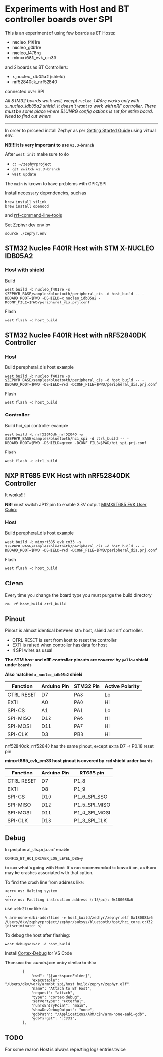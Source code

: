 Experiments with Host and BT controller boards over SPI
==============================================

This is an experiment of using few boards as BT Hosts:
- nucleo_f401re
- nucleo_g0b1re
- nucleo_l476rg
- mimxrt685_evk_cm33

and 2 boards as BT Controllers:
- x_nucleo_idb05a2 (shield)
- nrf52840dk_nrf52840

connected over SPI


*All STM32 boards work well, except `nucleo_l476rg` works only with x_nucleo_idb05a2 shield. It doesn't want to work with nRF controller. There must be some place where BLUNRG config options is set for entire board. Need to find out where*

--------------------

In order to proceed install Zephyr as per [Getting Started Guide](https://docs.zephyrproject.org/latest/develop/getting_started/index.html)
using virtual env.

**NB!!! it is very important to use `v3.3-branch`**

After `west init` make sure to do
- `cd ~/zephyrproject`
- `git switch v3.3-branch`
- `west update`

The `main` is known to have problems with GPIO/SPI


Install necessary dependencies, such as
```
brew install stlink
brew install openocd
```
and [nrf-command-line-tools](https://www.nordicsemi.com/Products/Development-tools/nrf-command-line-tools/download)


Set Zephyr dev env by
```
source ./zephyr.env
```

STM32 Nucleo F401R Host with STM X-NUCLEO IDB05A2
----------------------------------------------

### Host with shield

Build

```
west build -b nucleo_f401re -s $ZEPHYR_BASE/samples/bluetooth/peripheral_dis -d host_build -- -DBOARD_ROOT=$PWD -DSHIELD=x_nucleo_idb05a2 -DCONF_FILE=$PWD/peripheral_dis.prj.conf
```

Flash
```
west flash -d host_build
```

STM32 Nucleo F401R Host with nRF52840DK Controller
----------------------------------------------

### Host

Build perepheral_dis host example

```
west build -b nucleo_f401re -s $ZEPHYR_BASE/samples/bluetooth/peripheral_dis -d host_build -- -DBOARD_ROOT=$PWD -DSHIELD=red -DCONF_FILE=$PWD/peripheral_dis.prj.conf
```

Flash
```
west flash -d host_build
```

### Controller

Build hci_spi controller example

```
west build -b nrf52840dk_nrf52840 -s $ZEPHYR_BASE/samples/bluetooth/hci_spi -d ctrl_build -- -DBOARD_ROOT=$PWD -DSHIELD=green -DCONF_FILE=$PWD/hci_spi.prj.conf
```

Flash
```
west flash -d ctrl_build
```

NXP RT685 EVK Host with nRF52840DK Controller
----------------------------------------------

It works!!!

**NB!** must switch JP12 pin to enable 3.3V output [MIMXRT685 EVK User Guide](https://www.mouser.com/pdfDocs/NXP_MIMXRT685-EVK_UG.pdf)


### Host

Build perepheral_dis host example

```
west build -b mimxrt685_evk_cm33 -s $ZEPHYR_BASE/samples/bluetooth/peripheral_dis -d host_build -- -DBOARD_ROOT=$PWD -DSHIELD=red -DCONF_FILE=$PWD/peripheral_dis.prj.conf
```

Flash
```
west flash -d host_build
```

Clean
----------------------------------------------
Every time you change the board type you must purge the build directory

```
rm -rf host_build ctrl_build
```

Pinout
----------------------------------------------

Pinout is almost identical between stm host, shield and nrf controller.

- CTRL RESET is sent from host to reset the controller
- EXTI is raised when controller has data for host
- 4 SPI wires as usual


**The STM host and nRF controller pinouts are covered by `yellow` shield under `boards`**

**Also matches `x_nucleo_idb05a2` shield**

|  Function  | Arduino Pin | STM32 Pin  | Active Polarity |
|------------|-------------|------------|-----------------|
| CTRL RESET | D7          | PA8        | Lo              |
| EXTI       | A0          | PA0        | Hi              |
| SPI-CS     | A1          | PA1        | Lo              |
| SPI-MISO   | D12         | PA6        | Hi              |
| SPI-MOSI   | D11         | PA7        | Hi              |
| SPI-CLK    | D3          | PB3        | Hi              |


nrf52840dk_nrf52840 has the same pinout, except extra D7 -> P0.18 reset pin


**mimxrt685_evk_cm33 host pinout is covered by `red` shield under `boards`**

|  Function  | Arduino Pin | RT685 pin     |
|------------|-------------|---------------|
| CTRL RESET | D7          | P1_8          |
| EXTI       | D8          | P1_9          | 
| SPI-CS     | D10         | P1_6_SPI_SSO  |
| SPI-MISO   | D12         | P1_5_SPI_MISO |
| SPI-MOSI   | D11         | P1_4_SPI_MOSI |
| SPI-CLK    | D13         | P1_3_SPI_CLK  |


Debug
----------------------------------------------

In peripheral_dis.prj.conf enable
```
CONFIG_BT_HCI_DRIVER_LOG_LEVEL_DBG=y
```
to see what's going with Host. It's not recommended to leave it on, as there may be crashes associated with that option.


To find the crash line from address like:
```
<err> os: Halting system
...
<err> os: Faulting instruction address (r15/pc): 0x180088a6
```

use `addr2line` like so:
```
% arm-none-eabi-addr2line -e host_build/zephyr/zephyr.elf 0x180088a6
/Users/dkv/zephyrproject/zephyr/subsys/bluetooth/host/hci_core.c:332 (discriminator 3)
```

To debug the host after flashing:
```
west debugserver -d host_build
```

Install [Cortex-Debug](https://marketplace.visualstudio.com/items?itemName=marus25.cortex-debug) for VS Code

Then use the launch.json entry similar to this:
```
        {
            "cwd": "${workspaceFolder}",
            "executable": "/Users/dkv/work/arm/bt_spi/host_build/zephyr/zephyr.elf",
            "name": "Attach to BT Host",
            "request": "attach",
            "type": "cortex-debug",
            "servertype": "external",
            "runToEntryPoint": "main",
            "showDevDebugOutput": "none",
            "gdbPath": "/Applications/ARM/bin/arm-none-eabi-gdb",
            "gdbTarget": ":2331",
        },
```

TODO
----------------------------------------------


For some reason Host is always repeating logs entries twice
